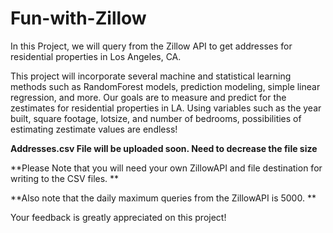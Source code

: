 # Fun-with-Zillow
In this Project, we will query from the Zillow API to get addresses for residential properties in Los Angeles, CA. 

This project will incorporate several machine and statistical learning methods such as RandomForest models, prediction modeling, simple linear regression, and more. Our goals are to measure and predict for the zestimates for residential properties in LA. Using variables such as the year built, square footage, lotsize, and number of bedrooms, possibilities of estimating zestimate values are endless! 

**Addresses.csv File will be uploaded soon. Need to decrease the file size**

**Please Note that you will need your own ZillowAPI and file destination for writing to the CSV files. **

**Also note that the daily maximum queries from the ZillowAPI is 5000. **

Your feedback is greatly appreciated on this project! 



